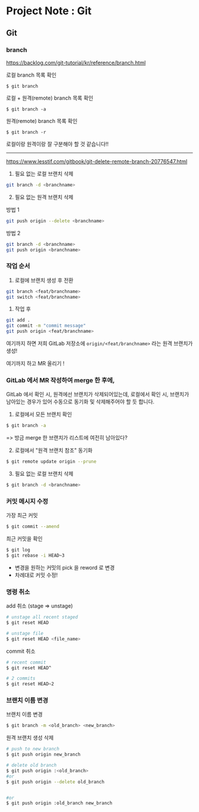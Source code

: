 # Project Note : Git

## Git

### branch

https://backlog.com/git-tutorial/kr/reference/branch.html 

 로컬 branch 목록 확인 

 `$ git branch`

로컬 + 원격(remote) branch 목록 확인

 `$ git branch -a`

원격(remote) branch 목록 확인  

`$ git branch -r` 

로컬이랑 원격이랑 잘 구분해야 할 것 같습니다!! 

****

https://www.lesstif.com/gitbook/git-delete-remote-branch-20776547.html

1. 필요 없는 로컬 브랜치 삭제

```bash
git branch -d <branchname>
```

2. 필요 없는 원격 브랜치 삭제

방법 1 

```bash
git push origin --delete <branchname>
```

방법 2

```bash
git branch -d <branchname> 
git push origin <branchname>
```



### 작업 순서 

1. 로컬에 브랜치 생성 후 전환

```bash
git branch <feat/branchname> 
git switch <feat/branchname> 
```

1. 작업 후

```bash
git add . 
git commit -m "commit message" 
git push origin <feat/branchname>
```

여기까지 하면 저희 GitLab 저장소에 `origin/<feat/branchname>` 라는 원격 브랜치가 생성! 

여기까지 하고  MR  올리기 !



### GitLab 에서 MR 작성하여 merge 한 후에,

GitLab 에서 확인 시, 원격에선 브랜치가 삭제되어있는데,  로컬에서 확인 시, 브랜치가 남아있는 경우가 있어 수동으로 동기화 및 삭제해주어야 할 듯 합니다. 

1. 로컬에서 모든 브랜치 확인

```bash
$ git branch -a
```

=> 방금 merge 한 브랜치가 리스트에 여전히 남아있다?

2. 로컬에서 "원격 브랜치 참조" 동기화

```bash
$ git remote update origin --prune
```

3. 필요 없는 로컬 브랜치 삭제

```bash
$ git branch -d <branchname>
```



### 커밋 메시지 수정 

가장 최근 커밋 

```bash
$ git commit --amend
```

최근 커밋을 확인 

```bash
$ git log 
$ git rebase -i HEAD~3
```

- 변경을 원하는 커밋의 pick 을 reword 로 변경
- 차례대로 커밋 수정!



### 명령 취소 

add 취소 (stage => unstage)

```bash
# unstage all recent staged 
$ git reset HEAD

# unstage file
$ git reset HEAD <file_name>
```

commit 취소 

```bash
# recent commit 
$ git reset HEAD^

# 2 commits
$ git reset HEAD~2
```



### 브랜치 이름 변경 

브랜치 이름 변경 

```bash
$ git branch -m <old_branch> <new_branch>
```

원격 브랜치 생성 삭제 

```bash
# push to new branch 
$ git push origin new_branch

# delete old branch 
$ git push origin :<old_branch>
#or 
$ git push origin --delete old_branch


#or
$ git push origin :old_branch new_branch
```





